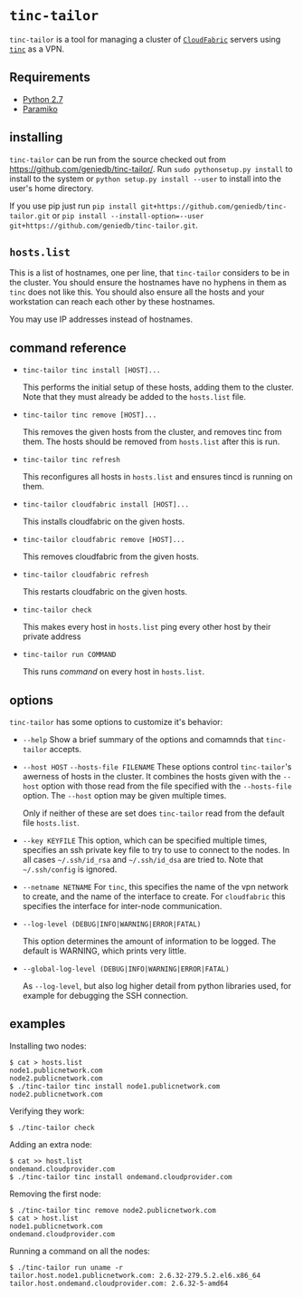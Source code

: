 
`tinc-tailor`
=============

`tinc-tailor` is a tool for managing a cluster of
[`CloudFabric`](http://www.geniedb.com/) servers using
[`tinc`](http://www.tinc-vpn.org/) as a VPN.


Requirements
------------
* [Python 2.7](http://www.python.org/)
* [Paramiko](http://www.lag.net/paramiko/)

installing
----------

`tinc-tailor` can be run from the source checked out from
<https://github.com/geniedb/tinc-tailor/>.  Run `sudo pythonsetup.py install`
to install to the system or `python setup.py install --user` to install into
the user's home directory.

If you use pip just run
`pip install git+https://github.com/geniedb/tinc-tailor.git` or
`pip install --install-option=--user git+https://github.com/geniedb/tinc-tailor.git`.

`hosts.list`
------------

This is a list of hostnames, one per line, that `tinc-tailor` considers to be
in the cluster.  You should ensure the hostnames have no hyphens in them as
`tinc` does not like this. You should also ensure all the hosts and your
workstation can reach each other by these hostnames.

You may use IP addresses instead of hostnames.


command reference
-----------------

*  `tinc-tailor tinc install [HOST]...`

   This performs the initial setup of these hosts, adding them to the cluster.
   Note that they must already be added to the `hosts.list` file. 

*  `tinc-tailor tinc remove [HOST]...`

   This removes the given hosts from the cluster, and removes tinc from them.
   The hosts should be removed from `hosts.list` after this is run.

*  `tinc-tailor tinc refresh`

   This reconfigures all hosts in `hosts.list` and ensures tincd is running on
   them.

*  `tinc-tailor cloudfabric install [HOST]...`

   This installs cloudfabric on the given hosts.

*  `tinc-tailor cloudfabric remove [HOST]...`

   This removes cloudfabric from the given hosts.

*  `tinc-tailor cloudfabric refresh`

   This restarts cloudfabric on the given hosts.

*  `tinc-tailor check`

   This makes every host in `hosts.list` ping every other host by their private
   address

*  `tinc-tailor run COMMAND`

    This runs *command* on every host in `hosts.list`.
   

options
-------

`tinc-tailor` has some options to customize it's behavior:

*  `--help`
   Show a brief summary of the options and comamnds that `tinc-tailor` accepts.

*  `--host HOST`
   `--hosts-file FILENAME`
   These options control `tinc-tailor`'s awerness of hosts in the cluster. It
   combines the hosts given with the `--host` option with those read from the
   file specified with the `--hosts-file` option. The `--host` option may be
   given multiple times.

   Only if neither of these are set does `tinc-tailor` read from the default
   file `hosts.list`.

*  `--key KEYFILE`
   This option, which can be specified multiple times, specifies an ssh private
   key file to try to use to connect to the nodes.  In all cases
   `~/.ssh/id_rsa` and `~/.ssh/id_dsa` are tried to.  Note that `~/.ssh/config`
   is ignored.

*  `--netname NETNAME`
   For `tinc`, this specifies the name of the vpn network to create, and the
   name of the interface to create. For `cloudfabric` this specifies the
   interface for inter-node communication.

*  `--log-level (DEBUG|INFO|WARNING|ERROR|FATAL)`

   This option determines the amount of information to be logged. The default
   is WARNING, which prints very little.

*  `--global-log-level (DEBUG|INFO|WARNING|ERROR|FATAL)`

   As `--log-level`, but also log higher detail from python libraries used, for
   example for debugging the SSH connection.

examples
--------

Installing two nodes:

    $ cat > hosts.list
    node1.publicnetwork.com
    node2.publicnetwork.com
    $ ./tinc-tailor tinc install node1.publicnetwork.com node2.publicnetwork.com

Verifying they work:

    $ ./tinc-tailor check

Adding an extra node:

    $ cat >> host.list
    ondemand.cloudprovider.com
    $ ./tinc-tailor tinc install ondemand.cloudprovider.com

Removing the first node:

    $ ./tinc-tailor tinc remove node2.publicnetwork.com
    $ cat > host.list
    node1.publicnetwork.com
    ondemand.cloudprovider.com

Running a command on all the nodes:

    $ ./tinc-tailor run uname -r
    tailor.host.node1.publicnetwork.com: 2.6.32-279.5.2.el6.x86_64
    tailor.host.ondemand.cloudprovider.com: 2.6.32-5-amd64
